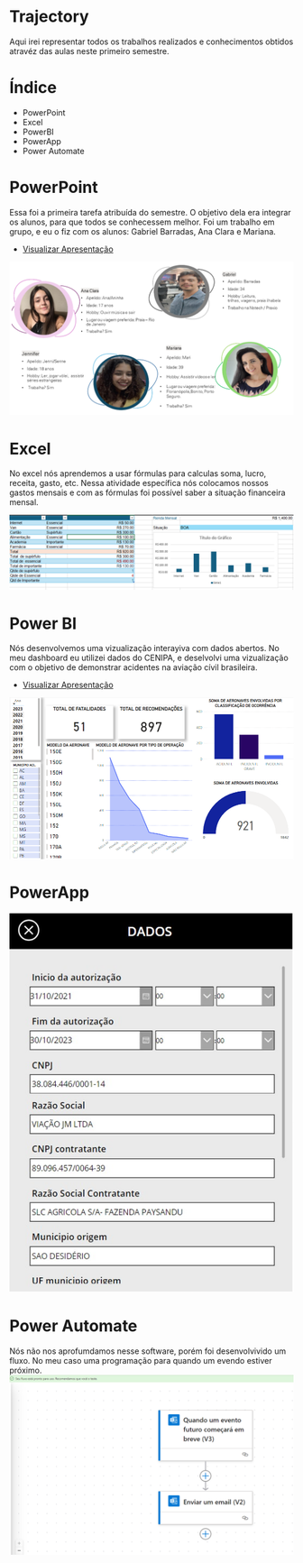 # Trajectory
Aqui irei representar todos os trabalhos realizados e conhecimentos obtidos atravéz das aulas neste primeiro semestre.

# Índice 
- PowerPoint
- Excel
- PowerBI
- PowerApp
- Power Automate

# PowerPoint
Essa foi a primeira tarefa atribuída do semestre. O objetivo dela era integrar os alunos, para que todos se conhecessem melhor. Foi um trabalho em grupo, e eu o fiz com os alunos: Gabriel Barradas, Ana Clara e Mariana.

- [Visualizar Apresentação](Apresentação.powerpoint.pdf)

<img src="powerpoint.png"> 


# Excel
No excel nós aprendemos a usar fórmulas para calculas soma, lucro, receita, gasto, etc. Nessa atividade específica nós colocamos nossos gastos mensais e com as fórmulas foi possível saber a situação financeira mensal.

<img src="excel.png"> 

# Power BI
Nós desenvolvemos uma vizualização interayiva com dados abertos. No meu dashboard eu utilizei dados do CENIPA, e deselvolvi uma vizualização com o objetivo de demonstrar acidentes na aviação cívil brasileira.

- [Visualizar Apresentação](acidentes.pbix)

<img src="powerbi.png">

# PowerApp
<img src="image.png">


# Power Automate
Nós não nos aprofumdamos nesse software, porém foi desenvolvivido um fluxo. No meu caso uma programação para quando um evendo estiver próximo.
<img src="powerautomate.png">
